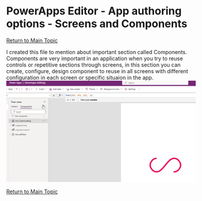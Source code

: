 # PowerApps Editor - App authoring options - Screens and Components

[Return to Main Topic](https://github.com/felixbons/PowerPlatform/blob/main/PowerApps/beginner/3%20-%20PowerApps%20Editor%20-%20Let's%20take%20a%20look.md)<br>

I created this file to mention about important section called Components. Components are very important in an application when you try to reuse controls or repetitive sections through screens, in this section you can create, configure, design component to reuse in all screens with different configuration in each screen or specific situaion in the app.<br>
![AppAuthoringOptionsSC](/PowerApps/assets/Topic3/PAEDetails/2024-01-11_21-37-02.png)<br>



[Return to Main Topic](https://github.com/felixbons/PowerPlatform/blob/main/PowerApps/beginner/3%20-%20PowerApps%20Editor%20-%20Let's%20take%20a%20look.md)<br>
